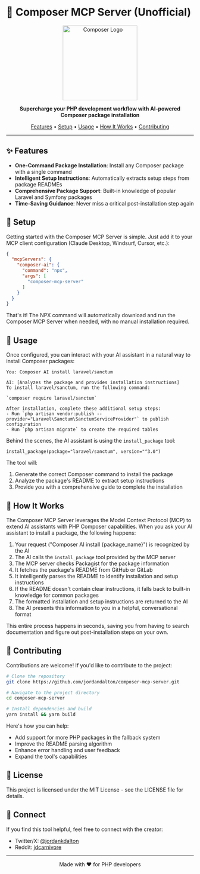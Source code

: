 # 🎼 Composer MCP Server (Unofficial)

<p align="center">
  <img src="https://getcomposer.org/img/logo-composer-transparent.png" alt="Composer Logo" width="200">
</p>

<p align="center">
  <b>Supercharge your PHP development workflow with AI-powered Composer package installation</b>
</p>

<p align="center">
  <a href="#features">Features</a> •
  <a href="#setup">Setup</a> •
  <a href="#usage">Usage</a> •
  <a href="#how-it-works">How It Works</a> •
  <a href="#contributing">Contributing</a>
</p>

---

## ✨ Features

- **One-Command Package Installation**: Install any Composer package with a single command
- **Intelligent Setup Instructions**: Automatically extracts setup steps from package READMEs
- **Comprehensive Package Support**: Built-in knowledge of popular Laravel and Symfony packages
- **Time-Saving Guidance**: Never miss a critical post-installation step again

## 🚀 Setup

Getting started with the Composer MCP Server is simple. Just add it to your MCP client configuration (Claude Desktop, Windsurf, Cursor, etc.):

```json
{
  "mcpServers": {
    "composer-ai": {
      "command": "npx",
      "args": [
        "composer-mcp-server"
      ]
    }
  }
}
```

That's it! The NPX command will automatically download and run the Composer MCP Server when needed, with no manual installation required.

## 🔧 Usage

Once configured, you can interact with your AI assistant in a natural way to install Composer packages:

```
You: Composer AI install laravel/sanctum

AI: [Analyzes the package and provides installation instructions]
To install laravel/sanctum, run the following command:

`composer require laravel/sanctum`

After installation, complete these additional setup steps:
- Run `php artisan vendor:publish --provider="Laravel\Sanctum\SanctumServiceProvider"` to publish configuration
- Run `php artisan migrate` to create the required tables
```

Behind the scenes, the AI assistant is using the `install_package` tool:

```
install_package(package="laravel/sanctum", version="^3.0")
```

The tool will:
1. Generate the correct Composer command to install the package
2. Analyze the package's README to extract setup instructions
3. Provide you with a comprehensive guide to complete the installation

## 🧠 How It Works

The Composer MCP Server leverages the Model Context Protocol (MCP) to extend AI assistants with PHP Composer capabilities. When you ask your AI assistant to install a package, the following happens:

1. Your request ("Composer AI install {package_name}") is recognized by the AI
2. The AI calls the `install_package` tool provided by the MCP server
3. The MCP server checks Packagist for the package information
4. It fetches the package's README from GitHub or GitLab
5. It intelligently parses the README to identify installation and setup instructions
6. If the README doesn't contain clear instructions, it falls back to built-in knowledge for common packages
7. The formatted installation and setup instructions are returned to the AI
8. The AI presents this information to you in a helpful, conversational format

This entire process happens in seconds, saving you from having to search documentation and figure out post-installation steps on your own.

## 🤝 Contributing

Contributions are welcome! If you'd like to contribute to the project:

```bash
# Clone the repository
git clone https://github.com/jordandalton/composer-mcp-server.git

# Navigate to the project directory
cd composer-mcp-server

# Install dependencies and build
yarn install && yarn build
```

Here's how you can help:
- Add support for more PHP packages in the fallback system
- Improve the README parsing algorithm
- Enhance error handling and user feedback
- Expand the tool's capabilities

## 📄 License

This project is licensed under the MIT License - see the LICENSE file for details.

## 📱 Connect

If you find this tool helpful, feel free to connect with the creator:
- Twitter/X: [@jordankdalton](https://twitter.com/jordankdalton)
- Reddit: [jdcarnivore](https://www.reddit.com/user/jdcarnivore)

---

<p align="center">
  Made with ❤️ for PHP developers
</p>